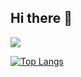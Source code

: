 ## Hi there 👋
<img src="https://capsule-render.vercel.app/api?type=rect&color=000000&height=200&section=header&text=Hello!&fontSize=70&fontColor=FF69B4&desc=I%20do%20:)&descAlignY=50&descAlign=50&descSize=20&fontAlignY=35&fontAlign=35" />

[![Top Langs](https://github-readme-stats.vercel.app/api/top-langs/?username=JINHYEOKKK&layout=compact&langs_count=8&card_width=320&theme=default)](https://github.com/anuraghazra/github-readme-stats)

<!--
**JINHYEOKKK/JINHYEOKKK** is a ✨ _special_ ✨ repository because its `README.md` (this file) appears on your GitHub profile.

Here are some ideas to get you started:

- 🔭 I’m currently working on ...
- 🌱 I’m currently learning ...
- 👯 I’m looking to collaborate on ...
- 🤔 I’m looking for help with ...
- 💬 Ask me about ...
- 📫 How to reach me: ...
- 😄 Pronouns: ...
- ⚡ Fun fact: ...
-->
